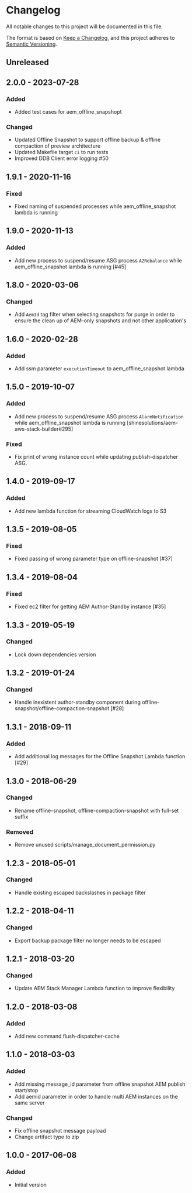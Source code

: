 # Changelog

All notable changes to this project will be documented in this file.

The format is based on [Keep a Changelog](https://keepachangelog.com/en/1.0.0/),
and this project adheres to [Semantic Versioning](https://semver.org/spec/v2.0.0.html).

## Unreleased

## 2.0.0 - 2023-07-28

### Added
- Added test cases for aem_offline_snapshopt

### Changed
- Updated Offline Snapshot to support offline backup & offline compaction of preview architecture
- Updated Makefile target `ci` to run tests
- Improved DDB Client error logging #50

## 1.9.1 - 2020-11-16
### Fixed
- Fixed naming of suspended processes while aem_offline_snapshot lambda is running

## 1.9.0 - 2020-11-13
### Added
- Add new process to suspend/resume ASG process `AZRebalance` while aem_offline_snapshot lambda is running [#45]

## 1.8.0 - 2020-03-06
### Changed
- Add `AemId` tag filter when selecting snapshots for purge in order to ensure the clean up of AEM-only snapshots and not other application's

## 1.6.0 - 2020-02-28
### Added
- Add ssm parameter `executionTimeout` to aem_offline_snapshot lambda

## 1.5.0 - 2019-10-07
### Added
- Add new process to suspend/resume ASG process `AlarmNotification` while aem_offline_snapshot lambda is running [shinesolutions/aem-aws-stack-builder#295]

### Fixed
- Fix print of wrong instance count while updating publish-dispatcher ASG.

## 1.4.0 - 2019-09-17
### Added
- Add new lambda function for streaming CloudWatch logs to S3

## 1.3.5 - 2019-08-05
### Fixed
- Fixed passing of wrong parameter type on offline-snapshot [#37]

## 1.3.4 - 2019-08-04
### Fixed
- Fixed ec2 filter for getting AEM Author-Standby instance [#35]

## 1.3.3 - 2019-05-19
### Changed
- Lock down dependencies version

## 1.3.2 - 2019-01-24
### Changed
- Handle inexistent author-standby component during offline-snapshot/offline-compaction-snapshot [#28]

## 1.3.1 - 2018-09-11
### Added
- Add additional log messages for the Offline Snapshot Lambda function [#29]

## 1.3.0 - 2018-06-29
### Changed
- Rename offline-snapshot, offline-compaction-snapshot with full-set suffix

### Removed
- Remove unused scripts/manage_document_permission.py

## 1.2.3 - 2018-05-01
### Changed
- Handle existing escaped backslashes in package filter

## 1.2.2 - 2018-04-11
### Changed
- Export backup package filter no longer needs to be escaped

## 1.2.1 - 2018-03-20
### Changed
- Update AEM Stack Manager Lambda function to improve flexibility

## 1.2.0 - 2018-03-08
### Added
- Add new command flush-dispatcher-cache

## 1.1.0 - 2018-03-03
### Added
- Add missing message_id parameter from offline snapshot AEM publish start/stop
- Add aemid parameter in order to handle multi AEM instances on the same server

### Changed
- Fix offline snapshot message payload
- Change artifact type to zip

## 1.0.0 - 2017-06-08
### Added
- Initial version
